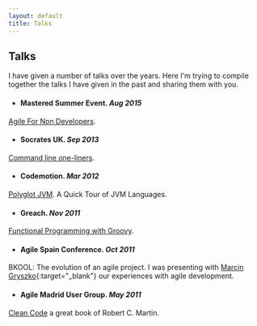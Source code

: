 ```yaml
---
layout: default
title: Talks
---
```


## Talks

I have given a number of talks over the years. Here I'm trying to compile
together the talks I have given in the past and sharing them with you.

- #### Mastered Summer Event. *Aug 2015*
[Agile For Non Developers][7].

- #### Socrates UK. *Sep 2013*
[Command line one-liners][1].

- #### Codemotion. *Mar 2012*
[Polyglot JVM][2]. A Quick Tour of JVM Languages.

- #### Greach. *Nov 2011*
[Functional Programming with Groovy][3].

- #### Agile Spain Conference. *Oct 2011*
BKOOL: The evolution of an agile project. I was presenting with
[Marcin Gryszko][4]{:target="_blank"} our experiences with agile development.

- #### Agile Madrid User Group. *May 2011*
[Clean Code][5] a great book of Robert C. Martin.


[1]: /command-line-one-liners/
[2]: /polyglot-programming/
[3]: /functional-programming-with-groovy/
[4]: http://grysz.com/
[5]: /clean-code/
[7]: /agile-for-non-developers/
